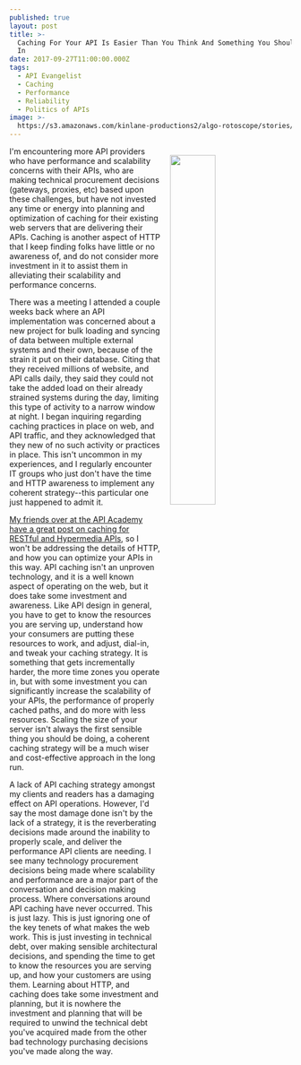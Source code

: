 ```yaml
---
published: true
layout: post
title: >-
  Caching For Your API Is Easier Than You Think And Something You Should Invest
  In
date: 2017-09-27T11:00:00.000Z
tags:
  - API Evangelist
  - Caching
  - Performance
  - Reliability
  - Politics of APIs
image: >-
  https://s3.amazonaws.com/kinlane-productions2/algo-rotoscope/stories/internet-gauages-3.jpg
---
```

<p><img src="https://s3.amazonaws.com/kinlane-productions2/algo-rotoscope/stories/internet-gauages-3.jpg" align="right" width="40%" style="padding: 15px;" /></p>I'm encountering more API providers who have performance and scalability concerns with their APIs, who are making technical procurement decisions (gateways, proxies, etc) based upon these challenges, but have not invested any time or energy into planning and optimization of caching for their existing web servers that are delivering their APIs. Caching is another aspect of HTTP that I keep finding folks have little or no awareness of, and do not consider more investment in it to assist them in alleviating their scalability and performance concerns.

There was a meeting I attended a couple weeks back where an API implementation was concerned about a new project for bulk loading and syncing of data between multiple external systems and their own, because of the strain it put on their database. Citing that they received millions of website, and API calls daily, they said they could not take the added load on their already strained systems during the day, limiting this type of activity to a narrow window at night. I began inquiring regarding caching practices in place on web, and API traffic, and they acknowledged that they new of no such activity or practices in place. This isn't uncommon in my experiences, and I regularly encounter IT groups who just don't have the time and HTTP awareness to implement any coherent strategy--this particular one just happened to admit it.

[My friends over at the API Academy have a great post on caching for RESTful and Hypermedia APIs](http://www.apiacademy.co/how-to-http-caching-for-restful-hypermedia-apis/), so I won't be addressing the details of HTTP, and how you can optimize your APIs in this way. API caching isn't an unproven technology, and it is a well known aspect of operating on the web, but it does take some investment and awareness. Like API design in general, you have to get to know the resources you are serving up, understand how your consumers are putting these resources to work, and adjust, dial-in, and tweak your caching strategy. It is something that gets incrementally harder, the more time zones you operate in, but with some investment you can significantly increase the scalability of your APIs, the performance of properly cached paths, and do more with less resources. Scaling the size of your server isn't always the first sensible thing you should be doing, a coherent caching strategy will be a much wiser and cost-effective approach in the long run.

A lack of API caching strategy amongst my clients and readers has a damaging effect on API operations. However, I'd say the most damage done isn't by the lack of a strategy, it is the reverberating decisions made around the inability to properly scale, and deliver the performance API clients are needing. I see many technology procurement decisions being made where scalability and performance are a major part of the conversation and decision making process. Where conversations around API caching have never occurred. This is just lazy. This is just ignoring one of the key tenets of what makes the web work. This is just investing in technical debt, over making sensible architectural decisions, and spending the time to get to know the resources you are serving up, and how your customers are using them. Learning about HTTP, and caching does take some investment and planning, but it is nowhere the investment and planning that will be required to unwind the technical debt you've acquired made from the other bad technology purchasing decisions you've made along the way.
